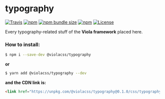 # typography

<a href="https://travis-ci.org/violacss/typography"><img src="https://img.shields.io/travis/violacss/typography.svg?style=flat-square" alt="Travis"></a>
<a href="https://www.npmjs.com/package/@violacss/typography"><img src="https://img.shields.io/npm/v/@violacss/typography.svg?style=flat-square" alt="npm"></a>
<a href="https://www.npmjs.com/package/@violacss/typography"><img src="https://img.shields.io/bundlephobia/minzip/@violacss/typography.svg?style=flat-square" alt="npm bundle size"></a>
<a href="https://www.npmjs.com/package/@violacss/typography"><img src="https://img.shields.io/npm/dt/@violacss/typography.svg?color=%235e7de4&style=flat-square" alt="npm"></a>
<a href="https://github.com/violacss/typography/blob/master/LICENSE"><img src="https://img.shields.io/github/license/violacss/typography.svg?color=%23aa55aa&style=flat-square" alt="License"></a>

Every typography-related stuff of the __Viola framework__ placed here.

### How to install:

```bash
$ npm i --save-dev @violacss/typography
```

__or__

```bash
$ yarn add @violacss/typography --dev
```

__and the CDN link is:__

```html
<link href="https://unpkg.com/@violacss/typography@0.1.0/css/typography.min.css" rel="stylesheet">
```

